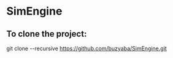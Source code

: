 # SimEngine
## To clone the project:
git clone --recursive https://github.com/buzyaba/SimEngine.git
